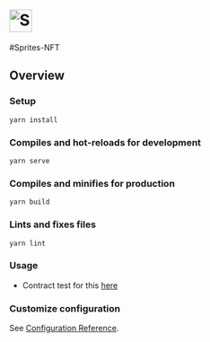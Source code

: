 # <img src="https://hair-dev.s3.us-east-2.amazonaws.com/robopunkbg/sprite.png" alt="SpriteNFT" height="40px"></img>
#Sprites-NFT

## Overview
### Setup
```
yarn install
```
### Compiles and hot-reloads for development
```
yarn serve
```

### Compiles and minifies for production
```
yarn build
```

### Lints and fixes files
```
yarn lint
```
### Usage

* Contract test for this [here](https://rinkeby.etherscan.io/address/0xE8C7f400e50052beF30559b9f058Dd2330ff5C93#code)

### Customize configuration
See [Configuration Reference](https://cli.vuejs.org/config/).